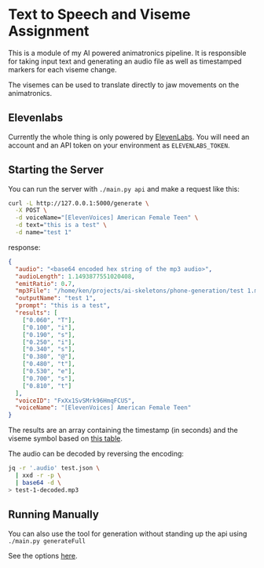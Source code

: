 # Text to Speech and Viseme Assignment

This is a module of my AI powered animatronics pipeline.
It is responsible for taking input text and generating an
audio file as well as timestamped markers for each viseme change.

The visemes can be used to translate directly to jaw movements on
the animatronics.

## Elevenlabs

Currently the whole thing is only powered by [ElevenLabs](https://elevenlabs.io/).
You will need an account and an 
API token on your environment as `ELEVENLABS_TOKEN`.

## Starting the Server

You can run the server with `./main.py api` and make a request like this:

```bash
curl -L http://127.0.0.1:5000/generate \
  -X POST \
  -d voiceName="[ElevenVoices] American Female Teen" \
  -d text="this is a test" \
  -d name="test 1"
```

response:

```json
{
  "audio": "<base64 encoded hex string of the mp3 audio>",
  "audioLength": 1.1493877551020408,
  "emitRatio": 0.7,
  "mp3File": "/home/ken/projects/ai-skeletons/phone-generation/test 1.mp3",
  "outputName": "test 1",
  "prompt": "this is a test",
  "results": [
    ["0.060", "T"],
    ["0.100", "i"],
    ["0.190", "s"],
    ["0.250", "i"],
    ["0.340", "s"],
    ["0.380", "@"],
    ["0.480", "t"],
    ["0.530", "e"],
    ["0.700", "s"],
    ["0.810", "t"]
  ],
  "voiceID": "FxXx1SvSMrk96HmqFCUS",
  "voiceName": "[ElevenVoices] American Female Teen"
}
```

The results are an array containing the timestamp (in seconds)
and the viseme symbol based on
[this table](https://docs.aws.amazon.com/polly/latest/dg/ph-table-english-us.html).

The audio can be decoded by reversing the encoding:

```bash
jq -r '.audio' test.json \
  | xxd -r -p \
  | base64 -d \
> test-1-decoded.mp3
```


## Running Manually

You can also use the tool for generation without standing up the api using `./main.py generateFull`

See the options [here](https://github.com/kkoch986/ai-skeletons-phoneme-generation/blob/main/main.py#L108-L113).
